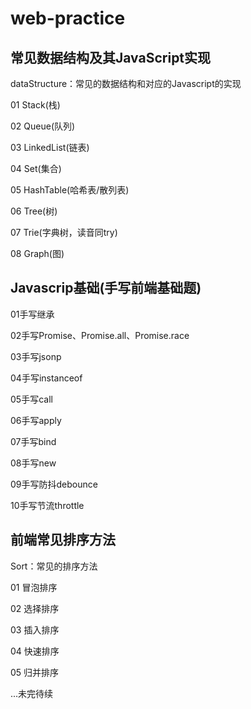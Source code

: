 # web-practice

## 常见数据结构及其JavaScript实现

dataStructure：常见的数据结构和对应的Javascript的实现

01 Stack(栈)

02 Queue(队列)

03 LinkedList(链表)

04 Set(集合)

05 HashTable(哈希表/散列表)

06 Tree(树)

07 Trie(字典树，读音同try)

08 Graph(图)

## Javascrip基础(手写前端基础题)

01手写继承

02手写Promise、Promise.all、Promise.race

03手写jsonp

04手写instanceof

05手写call

06手写apply

07手写bind

08手写new

09手写防抖debounce

10手写节流throttle

## 前端常见排序方法

Sort：常见的排序方法

01 冒泡排序

02 选择排序

03 插入排序

04 快速排序

05 归并排序

...未完待续
